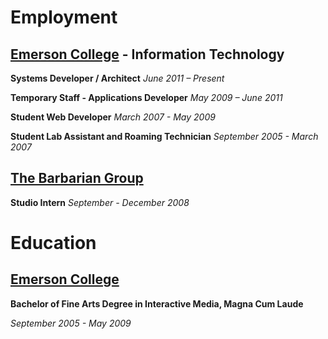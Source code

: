 # Employment

## [Emerson College](http://emerson.edu/) - Information Technology

**Systems Developer / Architect**
*June 2011 – Present*

**Temporary Staff - Applications Developer**
*May 2009 – June 2011*

**Student Web Developer**
*March 2007 - May 2009*

**Student Lab Assistant and Roaming Technician**
*September 2005 - March 2007*

## [The Barbarian Group](http://thebarbariangroup.com/) 

**Studio Intern**
*September - December 2008*

# Education

## [Emerson College](http://emerson.edu/)

**Bachelor of Fine Arts Degree in Interactive Media, Magna Cum Laude**

*September 2005 - May 2009*